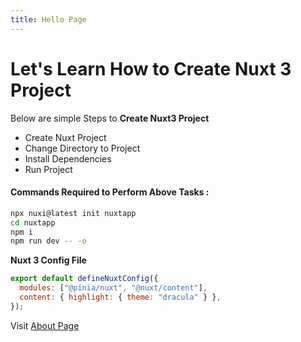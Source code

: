 ```yaml
---
title: Hello Page
---
```


# Let's Learn How to Create Nuxt 3 Project

Below are simple Steps to **Create Nuxt3 Project**

- Create Nuxt Project
- Change Directory to Project
- Install Dependencies
- Run Project

#### Commands Required to Perform Above Tasks :

```bash
npx nuxi@latest init nuxtapp
cd nuxtapp
npm i
npm run dev -- -o
```

**Nuxt 3 Config File**

```js
export default defineNuxtConfig({
  modules: ["@pinia/nuxt", "@nuxt/content"],
  content: { highlight: { theme: "dracula" } },
});
```

Visit [About Page](/about)
